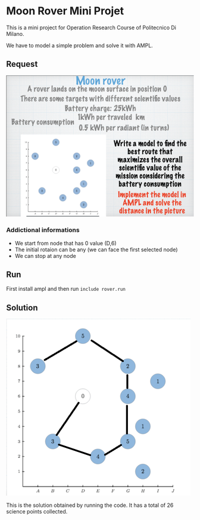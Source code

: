 # Moon Rover Mini Projet

This is a mini project for Operation Research Course of Politecnico Di Milano.

We have to model a simple problem and solve it with AMPL.

## Request
![Request](img/request.png)

### Addictional informations
- We start from node that has 0 value (D,6)
- The initial rotaion can be any (we can face the first selected node)
- We can stop at any node

## Run

First install ampl and then run 
`include rover.run`

## Solution
![Request](img/solution.png)

This is the solution obtained by running the code. It has a total of 26 science points collected.
